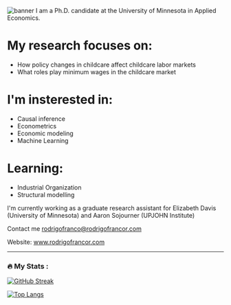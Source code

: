 ![banner](https://user-images.githubusercontent.com/49168245/182652219-4bca2f14-43ee-4986-9972-985438654198.png)
I am a Ph.D. candidate at the University of Minnesota in Applied Economics. 

# My research focuses on:

- How policy changes in childcare affect childcare labor markets
- What roles play minimum wages in the childcare market

# I'm insterested in:

- Causal inference
- Econometrics
- Economic modeling
- Machine Learning

# Learning:

- Industrial Organization
- Structural modelling

I'm currently working as a graduate research assistant for Elizabeth Davis (University of Minnesota) and Aaron Sojourner (UPJOHN Institute)

Contact me rodrigofranco@rodrigofrancor.com

Website: www.rodrigofrancor.com

---

### :fire: My Stats :

[![GitHub Streak](http://github-readme-streak-stats.herokuapp.com?user=franc703&theme=dark&background=000000)](https://git.io/streak-stats)

[![Top Langs](https://github-readme-stats.vercel.app/api/top-langs/?username=franc703&layout=compact&theme=vision-friendly-dark)](https://github.com/anuraghazra/github-readme-stats)


<!--
**franc703/franc703** is a ✨ _special_ ✨ repository because its `README.md` (this file) appears on your GitHub profile.

Here are some ideas to get you started:

- 🔭 I’m currently working on ...
- 🌱 I’m currently learning ...
- 👯 I’m looking to collaborate on ...
- 🤔 I’m looking for help with ...
- 💬 Ask me about ...
- 📫 How to reach me: ...
- 😄 Pronouns: ...
- ⚡ Fun fact: ...
-->
